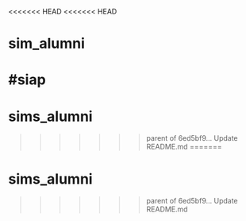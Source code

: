 <<<<<<< HEAD
<<<<<<< HEAD
# sim_alumni
#siap
=======
# sims_alumni
>>>>>>> parent of 6ed5bf9... Update README.md
=======
# sims_alumni
>>>>>>> parent of 6ed5bf9... Update README.md
